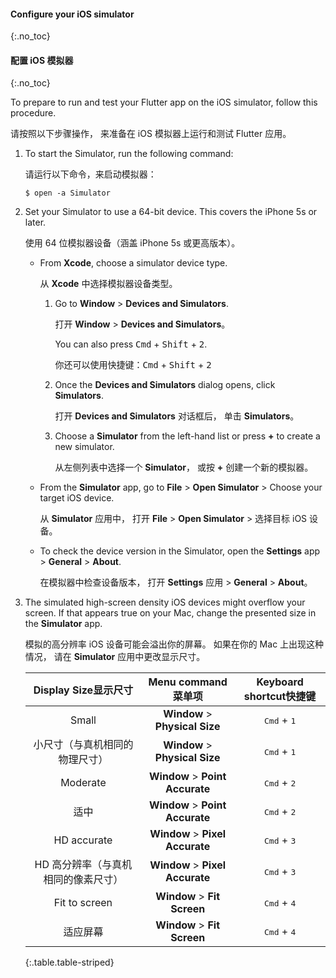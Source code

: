#### Configure your iOS simulator
{:.no_toc}

#### 配置 iOS 模拟器
{:.no_toc}

To prepare to run and test your Flutter app on the iOS simulator,
follow this procedure.

请按照以下步骤操作，
来准备在 iOS 模拟器上运行和测试 Flutter 应用。

1. To start the Simulator, run the following command:

   请运行以下命令，来启动模拟器：

    ```terminal
    $ open -a Simulator
    ```

1. Set your Simulator to use a 64-bit device.
   This covers the iPhone 5s or later.

   使用 64 位模拟器设备（涵盖 iPhone 5s 或更高版本）。

   * From **Xcode**, choose a simulator device type.

     从 **Xcode** 中选择模拟器设备类型。

     1. Go to **Window** <span aria-label="and then">></span>
        **Devices and Simulators**.

        打开 **Window** <span aria-label="and then">></span>
        **Devices and Simulators**。

        You can also press <kbd>Cmd</kbd> + <kbd>Shift</kbd> + <kbd>2</kbd>.

        你还可以使用快捷键：<kbd>Cmd</kbd> + <kbd>Shift</kbd> + <kbd>2</kbd>

     2. Once the **Devices and Simulators** dialog opens,
        click **Simulators**.

        打开 **Devices and Simulators** 对话框后，
        单击 **Simulators**。

     3. Choose a **Simulator** from the left-hand list or press **+** to
        create a new simulator.

        从左侧列表中选择一个 **Simulator**，
        或按 **+** 创建一个新的模拟器。

   * From the **Simulator** app, go to
     **File** <span aria-label="and then">></span>
     **Open Simulator** <span aria-label="and then">></span>
     Choose your target iOS device.

     从 **Simulator** 应用中，
     打开 **File** <span aria-label="and then">></span>
     **Open Simulator** <span aria-label="and then">></span>
     选择目标 iOS 设备。

   * To check the device version in the Simulator,
     open the **Settings** app <span aria-label="and then">></span>
     **General** <span aria-label="and then">></span>
     **About**.

     在模拟器中检查设备版本，
     打开 **Settings** 应用 <span aria-label="and then">></span>
     **General** <span aria-label="and then">></span>
     **About**。

1. The simulated high-screen density iOS devices might overflow your screen.
   If that appears true on your Mac, change the presented size in the
   **Simulator** app.

   模拟的高分辨率 iOS 设备可能会溢出你的屏幕。
   如果在你的 Mac 上出现这种情况，
   请在 **Simulator** 应用中更改显示尺寸。

    | <t>**Display Size**</t><t>显示尺寸</t> | <t>**Menu command**</t><t>菜单项</t> | <t>**Keyboard shortcut**</t><t>快捷键</t> |
    |:-----------------:|:------------------------------------------------------------------:|:-----------------------------:|
    | Small             | **Window** <span aria-label="and then">></span> **Physical Size**  | <kbd>Cmd</kbd> + <kbd>1</kbd> |
    | 小尺寸（与真机相同的物理尺寸） | **Window** <span aria-label="and then">></span> **Physical Size**  | <kbd>Cmd</kbd> + <kbd>1</kbd> |
    | Moderate          | **Window** <span aria-label="and then">></span> **Point Accurate** | <kbd>Cmd</kbd> + <kbd>2</kbd> |
    | 适中              | **Window** <span aria-label="and then">></span> **Point Accurate** | <kbd>Cmd</kbd> + <kbd>2</kbd> |
    | HD accurate       | **Window** <span aria-label="and then">></span> **Pixel Accurate** | <kbd>Cmd</kbd> + <kbd>3</kbd> |
    | HD 高分辨率（与真机相同的像素尺寸） | **Window** <span aria-label="and then">></span> **Pixel Accurate** | <kbd>Cmd</kbd> + <kbd>3</kbd> |
    | Fit to screen     | **Window** <span aria-label="and then">></span> **Fit Screen**     | <kbd>Cmd</kbd> + <kbd>4</kbd> |
    | 适应屏幕          | **Window** <span aria-label="and then">></span> **Fit Screen**     | <kbd>Cmd</kbd> + <kbd>4</kbd> |
    {:.table.table-striped}

